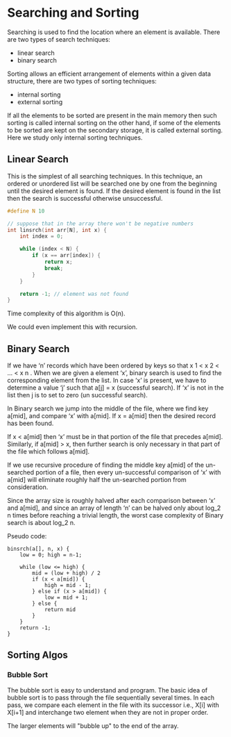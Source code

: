# Searching and Sorting

Searching is used to find the location where an element is available. There are two types of search techniques:

-   linear search
-   binary search

Sorting allows an efficient arrangement of elements within a given data structure, there are two types of sorting techniques:

-   internal sorting
-   external sorting

If all the elements to be sorted are present in the main memory then such sorting is called internal sorting on the other hand, if some of the elements to be sorted are kept on the secondary storage, it is called external sorting. Here we study only internal sorting techniques.

## Linear Search

This is the simplest of all searching techniques. In this technique, an ordered or unordered list will be searched one by one from the beginning until the desired element is found. If the desired element is found in the list then the search is successful otherwise unsuccessful.

```c
#define N 10

// suppose that in the array there won't be negative numbers
int linsrch(int arr[N], int x) {
    int index = 0;

    while (index < N) {
        if (x == arr[index]) {
            return x;
            break;
        }
    }

    return -1; // element was not found
}
```

Time complexity of this algorithm is O(n).

We could even implement this with recursion.

## Binary Search

If we have ‘n’ records which have been ordered by keys so that x 1 < x 2 < ... < x n . When we are given a element ‘x’, binary search is used to find the corresponding element from the list. In case ‘x’ is present, we have to determine a value ‘j’ such that a[j] = x (successful search). If ‘x’ is not in the list then j is to set to zero (un successful search).

In Binary search we jump into the middle of the file, where we find key a[mid], and compare ‘x’ with a[mid]. If x = a[mid] then the desired record has been found.

If x < a[mid] then ‘x’ must be in that portion of the file that precedes a[mid]. Similarly, if a[mid] > x, then further search is only necessary in that part of the file which follows
a[mid].

If we use recursive procedure of finding the middle key a[mid] of the un-searched portion of a file, then every un-successful comparison of ‘x’ with a[mid] will eliminate roughly half the un-searched portion from consideration.

Since the array size is roughly halved after each comparison between ‘x’ and a[mid], and since an array of length ‘n’ can be halved only about log_2 n times before reaching a trivial length, the worst case complexity of Binary search is about log_2 n.

Pseudo code:

```
binsrch(a[], n, x) {
    low = 0; high = n-1;

    while (low <= high) {
        mid = (low + high) / 2
        if (x < a[mid]) {
            high = mid - 1;
        } else if (x > a[mid]) {
            low = mid + 1;
        } else {
            return mid
        }
    }
    return -1;
}
```

## Sorting Algos

### Bubble Sort

The bubble sort is easy to understand and program. The basic idea of bubble sort is to pass through the file sequentially several times. In each pass, we compare each element in the file with its successor i.e., X[i] with X[i+1] and interchange two element when they are not in proper order.

The larger elements will "bubble up" to the end of the array.
